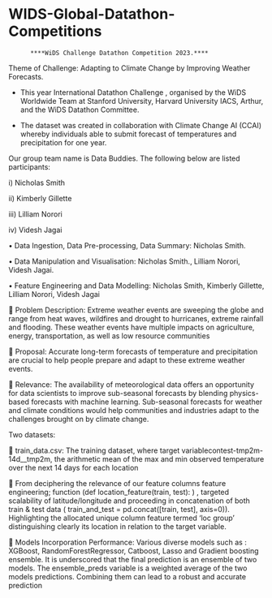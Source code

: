 # WIDS-Global-Datathon-Competitions


          ****WiDS Challenge Datathon Competition 2023.****

Theme of  Challenge: Adapting to Climate Change by Improving Weather Forecasts.

- This year International Datathon Challenge , organised by the WiDS Worldwide Team at Stanford University, Harvard University IACS, Arthur, and the WiDS Datathon Committee.

- The dataset was created in collaboration with Climate Change AI (CCAI) whereby individuals able to submit forecast of temperatures and precipitation for one year.

Our group team name is Data Buddies. The following below are listed participants: 

i)  Nicholas Smith

ii)	 Kimberly Gillette

iii)	Lilliam Norori

iv)	 Videsh Jagai


•	Data Ingestion, Data Pre-processing,  Data Summary: Nicholas Smith.

•	Data Manipulation and Visualisation: Nicholas Smith., Lilliam Norori, Videsh Jagai.

•	Feature Engineering and Data Modelling: Nicholas Smith,  Kimberly Gillette, Lilliam Norori, Videsh Jagai

 Problem Description: Extreme weather events are sweeping the globe and range from heat waves, wildfires and drought to hurricanes, extreme rainfall and flooding. These weather events have multiple impacts on agriculture, energy, transportation, as well as low resource communities


 Proposal: Accurate long-term forecasts of temperature and precipitation are crucial to help people prepare and adapt to these extreme weather events.

 Relevance: The availability of meteorological data offers an opportunity for data scientists to improve sub-seasonal forecasts by blending physics-based forecasts with machine learning. Sub-seasonal forecasts for weather and climate conditions would help communities and industries adapt to the challenges brought on by climate change.

Two datasets:

 train_data.csv: The training dataset, where target variablecontest-tmp2m-14d__tmp2m, the arithmetic mean of the max and min observed temperature over the next 14 days for each location

 From deciphering the relevance of our feature columns feature engineering; function (def location_feature(train, test): ) , targeted scalability of latitude/longitude  and proceeding in concatenation of both train & test data (  train_and_test = pd.concat([train, test], axis=0)). Highlighting the allocated unique column feature termed ‘loc group’ distinguishing clearly its location in relation to the target variable.



 Models Incorporation Performance: Various diverse models such as : XGBoost, RandomForestRegressor, Catboost, Lasso and Gradient boosting ensemble. It is underscored that the final prediction is an ensemble of two models. The ensemble_preds variable is a weighted average of the two models predictions. Combining them can lead to a robust and accurate prediction












